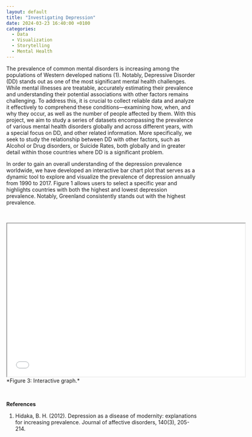 ```yaml
---
layout: default
title: "Investigating Depression"
date: 2024-03-23 16:40:00 +0100
categories: 
  - Data
  - Visualization
  - Storytelling
  - Mental Health
---
```


The prevalence of common mental disorders is increasing among the populations of Western developed nations (1). Notably, Depressive Disorder (DD) stands out as one of the most significant mental health challenges. 
While mental illnesses are treatable, accurately estimating their prevalence and understanding their potential associations with other factors remains challenging. To address this, it is crucial to collect reliable data and analyze it effectively to comprehend these conditions—examining how, when, and why they occur, as well as the number of people affected by them.
With this project, we aim to study a series of datasets encompassing the prevalence of various mental health disorders globally and across different years, with a special focus on DD, and other related information. More specifically, we seek to study the relationship between DD with other factors, such as Alcohol or Drug disorders, or Suicide Rates, both globally and in greater detail within those countries where DD is a significant problem.


In order to gain an overall understanding of the depression prevalence worldwide, we have developed an interactive bar chart plot that serves as a dynamic tool to explore and visualize the prevalence of depression annually from 1990 to 2017. Figure 1 allows users to select a specific year and highlights countries with both the highest and lowest depression prevalence. Notably, Greenland consistently stands out with the highest prevalence.  

&nbsp;

<iframe src="/assets/images/interactive_plot_1990_2017.html" width="630" height="405"></iframe>
*Figure 3: Interactive graph.*

&nbsp;




**References**

1. Hidaka, B. H. (2012). Depression as a disease of modernity: explanations for increasing prevalence. Journal of affective disorders, 140(3), 205-214.



[jekyll-docs]: https://jekyllrb.com/docs/home
[jekyll-gh]:   https://github.com/jekyll/jekyll
[jekyll-talk]: https://talk.jekyllrb.com/
